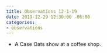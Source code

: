 ```yaml
---
title: Observations 12-1-19
date: 2019-12-29 12:30:00 -06:00
categories:
- observations
---
```


- A Case Oats show at a coffee shop.
